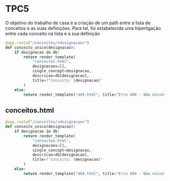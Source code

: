 # TPC5

O objetivo do trabalho de casa é a criação de um path entre a lista de conceitos e as suas definições.
Para tal, foi estabelecida uma hiperligação entre cada conceito na lista e a sua definição

```python
@app.route("/conceitos/<designacao>")
def conceito_unico(designacao):
    if designacao in db:
        return render_template(
            "conceitos.html",
            designacoes=[], 
            single_concept=designacao, 
            descricao=db[designacao], 
            title=f"Conceito: {designacao}"
        )
    else:
        return render_template("404.html", title="Erro 404 - Não encontrado"), 404
```

## conceitos.html

```python
@app.route("/conceitos/<designacao>")
def conceito_unico(designacao):
    if designacao in db:
        return render_template(
            "conceitos.html",
            designacoes=[], 
            single_concept=designacao, 
            descricao=db[designacao], 
            title=f"Conceito: {designacao}"
        )
    else:
        return render_template("404.html", title="Erro 404 - Não encontrado"), 404
```

